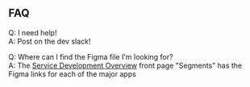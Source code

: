 ## FAQ

Q: I need help!  
A: Post on the dev slack! 

Q: Where can I find the Figma file I'm looking for?  
A: The [Service Development Overview](https://docs.google.com/spreadsheets/d/1E8XyNz5RXIZL3xlbmVwIy8VpQuJbd1tWXlLxQbFom2s/edit#gid=1047760663) front page "Segments" has the Figma links for each of the major apps

